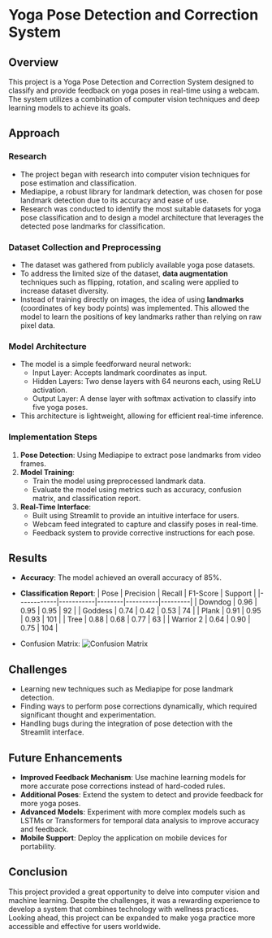 # Yoga Pose Detection and Correction System

## Overview
This project is a Yoga Pose Detection and Correction System designed to classify and provide feedback on yoga poses in real-time using a webcam. The system utilizes a combination of computer vision techniques and deep learning models to achieve its goals.

## Approach

### Research
- The project began with research into computer vision techniques for pose estimation and classification.
- Mediapipe, a robust library for landmark detection, was chosen for pose landmark detection due to its accuracy and ease of use.
- Research was conducted to identify the most suitable datasets for yoga pose classification and to design a model architecture that leverages the detected pose landmarks for classification.

### Dataset Collection and Preprocessing
- The dataset was gathered from publicly available yoga pose datasets.
- To address the limited size of the dataset, **data augmentation** techniques such as flipping, rotation, and scaling were applied to increase dataset diversity.
- Instead of training directly on images, the idea of using **landmarks** (coordinates of key body points) was implemented. This allowed the model to learn the positions of key landmarks rather than relying on raw pixel data.

### Model Architecture
- The model is a simple feedforward neural network:
  - Input Layer: Accepts landmark coordinates as input.
  - Hidden Layers: Two dense layers with 64 neurons each, using ReLU activation.
  - Output Layer: A dense layer with softmax activation to classify into five yoga poses.
- This architecture is lightweight, allowing for efficient real-time inference.

### Implementation Steps
1. **Pose Detection**: Using Mediapipe to extract pose landmarks from video frames.
2. **Model Training**:
   - Train the model using preprocessed landmark data.
   - Evaluate the model using metrics such as accuracy, confusion matrix, and classification report.
3. **Real-Time Interface**:
   - Built using Streamlit to provide an intuitive interface for users.
   - Webcam feed integrated to capture and classify poses in real-time.
   - Feedback system to provide corrective instructions for each pose.

## Results
- **Accuracy**: The model achieved an overall accuracy of 85%.
- **Classification Report**:
  | Pose       | Precision | Recall | F1-Score | Support |
  |------------|-----------|--------|----------|---------|
  | Downdog    | 0.96      | 0.95   | 0.95     | 92      |
  | Goddess    | 0.74      | 0.42   | 0.53     | 74      |
  | Plank      | 0.91      | 0.95   | 0.93     | 101     |
  | Tree       | 0.88      | 0.68   | 0.77     | 63      |
  | Warrior 2  | 0.64      | 0.90   | 0.75     | 104     |

- Confusion Matrix:
  ![Confusion Matrix]("./pictures/confusion_matrix.png")

## Challenges
- Learning new techniques such as Mediapipe for pose landmark detection.
- Finding ways to perform pose corrections dynamically, which required significant thought and experimentation.
- Handling bugs during the integration of pose detection with the Streamlit interface.

## Future Enhancements
- **Improved Feedback Mechanism**: Use machine learning models for more accurate pose corrections instead of hard-coded rules.
- **Additional Poses**: Extend the system to detect and provide feedback for more yoga poses.
- **Advanced Models**: Experiment with more complex models such as LSTMs or Transformers for temporal data analysis to improve accuracy and feedback.
- **Mobile Support**: Deploy the application on mobile devices for portability.

## Conclusion
This project provided a great opportunity to delve into computer vision and machine learning. Despite the challenges, it was a rewarding experience to develop a system that combines technology with wellness practices. Looking ahead, this project can be expanded to make yoga practice more accessible and effective for users worldwide.